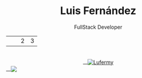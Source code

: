<!-- Title -->
<h1 align="center">Luis Fernández</h1>
<!-- Quote -->
<p align="center">FullStack Developer</p>
<div align="center">
<table>
  <tr>
    <td><img align="center" src="https://i.imgur.com/49McsIE.png" width=16px/></td>
    <td>2</td>
    <td>3</td>
  </tr>
</table>    
</div>
<!-- GitHub Stats -->
<div align="center">
<a href="https://github.com/lufermy?tab=repositories">
    <img align="center" src="https://github-readme-stats.vercel.app/api/top-langs/?username=lufermy&layout=compact&show_icons=true&title_color=81a1c0&icon_color=79ff97&text_color=d5dbe6&bg_color=2e3440" alt='Lufermy's favorite languages"/>
</a>
</div>
<a href="https://github.com/lufermy">
    <img align="center"
              src="https://github-readme-stats.vercel.app/api?username=lufermy&show_icons=true&hide=contribs,prs&cache_seconds=86400&theme=nord" />
</a>
